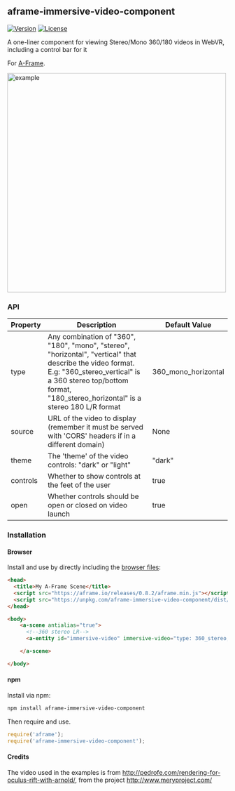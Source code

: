 ## aframe-immersive-video-component

[![Version](http://img.shields.io/npm/v/aframe-immersive-video-component.svg?style=flat-square)](https://npmjs.org/package/aframe-immersive-video-component)
[![License](http://img.shields.io/npm/l/aframe-immersive-video-component.svg?style=flat-square)](https://npmjs.org/package/aframe-immersive-video-component)

A one-liner component for viewing Stereo/Mono 360/180 videos in WebVR, including a control bar for it

For [A-Frame](https://aframe.io).


<img src="img/capture.gif" alt="example" width="500">

### API

| Property | Description | Default Value |
| -------- | ----------- | ------------- |
| type         |      Any combination of "360", "180", "mono", "stereo", "horizontal", "vertical" that describe the video format. E.g: "360_stereo_vertical" is a 360 stereo top/bottom format, "180_stereo_horizontal" is a stereo 180 L/R format       |   360_mono_horizontal            |
| source    | URL of the video to display (remember it must be served with 'CORS' headers if in a different domain)   | None    | 
|  theme | The 'theme' of the video controls: "dark" or "light" | "dark" |
| controls | Whether to show controls at the feet of the user | true |
| open | Whether controls should be open or closed on video launch | true |
### Installation

#### Browser

Install and use by directly including the [browser files](dist):

```html
<head>
  <title>My A-Frame Scene</title>
  <script src="https://aframe.io/releases/0.8.2/aframe.min.js"></script>
  <script src="https://unpkg.com/aframe-immersive-video-component/dist/aframe-immersive-video-component.min.js"></script>
</head>

<body>
    <a-scene antialias="true">
      <!--360 stereo LR-->
      <a-entity id="immersive-video" immersive-video="type: 360_stereo; source:https://cdn.dataverse.xyz/examples/allvizs/immersive/MaryOculus.mp4"></a-entity>

    </a-scene>

</body>
```

#### npm

Install via npm:

```bash
npm install aframe-immersive-video-component
```

Then require and use.

```js
require('aframe');
require('aframe-immersive-video-component');
```


#### Credits

The video used in the examples is from http://pedrofe.com/rendering-for-oculus-rift-with-arnold/, from the project http://www.meryproject.com/
